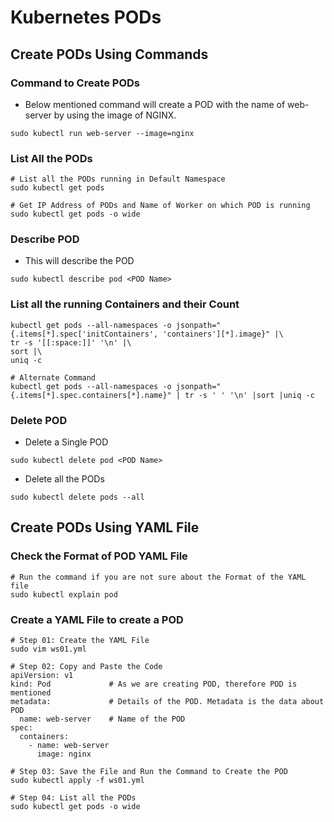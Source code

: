 # Kubernetes PODs

## Create PODs Using Commands
### Command to Create PODs
- Below mentioned command will create a POD with the name of web-server by using the image of NGINX. 

```
sudo kubectl run web-server --image=nginx
```
### List All the PODs
```
# List all the PODs running in Default Namespace
sudo kubectl get pods

# Get IP Address of PODs and Name of Worker on which POD is running
sudo kubectl get pods -o wide
```

### Describe POD
- This will describe the POD
```
sudo kubectl describe pod <POD Name>
```

### List all the running Containers and their Count
```
kubectl get pods --all-namespaces -o jsonpath="{.items[*].spec['initContainers', 'containers'][*].image}" |\
tr -s '[[:space:]]' '\n' |\
sort |\
uniq -c

# Alternate Command
kubectl get pods --all-namespaces -o jsonpath="{.items[*].spec.containers[*].name}" | tr -s ' ' '\n' |sort |uniq -c

```

### Delete POD
- Delete a Single POD
```
sudo kubectl delete pod <POD Name>
```

- Delete all the PODs
```
sudo kubectl delete pods --all
```

## Create PODs Using YAML File

### Check the Format of POD YAML File
```
# Run the command if you are not sure about the Format of the YAML file
sudo kubectl explain pod
```
### Create a YAML File to create a POD
```
# Step 01: Create the YAML File
sudo vim ws01.yml

# Step 02: Copy and Paste the Code
apiVersion: v1  
kind: Pod             # As we are creating POD, therefore POD is mentioned
metadata:             # Details of the POD. Metadata is the data about POD
  name: web-server    # Name of the POD
spec:
  containers:
    - name: web-server
      image: nginx

# Step 03: Save the File and Run the Command to Create the POD
sudo kubectl apply -f ws01.yml

# Step 04: List all the PODs
sudo kubectl get pods -o wide
```





